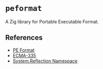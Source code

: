 # `peformat`

A Zig library for Portable Executable Format.

## References

- [PE Format](https://learn.microsoft.com/en-us/windows/win32/debug/pe-format)
- [ECMA-335](https://ecma-international.org/publications-and-standards/standards/ecma-335)
- [System.Reflection Namespace](https://learn.microsoft.com/en-us/dotnet/api/system.reflection?view=net-9.0)
